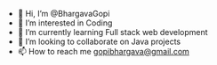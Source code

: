 - 👋 Hi, I’m @BhargavaGopi
- 👀 I’m interested in Coding
- 🌱 I’m currently learning Full stack web development
- 💞️ I’m looking to collaborate on Java projects
- 📫 How to reach me gopibhargava@gmail.com

<!---
BhargavaGopi/BhargavaGopi is a ✨ special ✨ repository because its `README.md` (this file) appears on your GitHub profile.
You can click the Preview link to take a look at your changes.
--->
